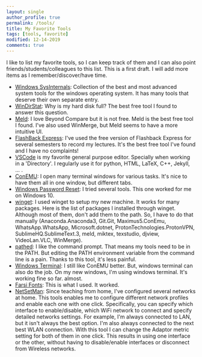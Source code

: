 ```yaml
---
layout: single
author_profile: true
permalink: /tools/
title: My Favorite Tools
tags: [tools, favorite]
modified: 12-14-2019
comments: true
---
```

I like to list my favorite tools, so I can keep track of them and I can also point friends/students/colleagues to this list. This is a first draft. I will add more items as I remember/discover/have time.
* [Windows SysInternals](https://docs.microsoft.com/en-us/sysinternals/): Collection of the best and most advanced system tools for the windows operating system. It has many tools that deserve their own separate entry. 
* [WinDirStat](https://windirstat.net/): Why is my hard disk full? The best free tool I found to answer this question.
* [Meld](https://meldmerge.org): I love Beyond Compare but it is not free. Meld is the best free tool I found. I've also used WinMerge, but Meld seems to have a more intuitive UI.
* [FlashBack Express](https://www.flashbackrecorder.com/express/): I've used the free version of Flashback Express for several semesters to record my lectures. It's the best free tool I've found and I have no complaints!
* [VSCode](https://code.visualstudio.com) is my favorite general purpose editor. Specially when working in a 'Directory'. I regularly use it for python, HTML, LaTeX, C++, Jekyll, ... .
* [ConEMU](https://conemu.github.io): I open many terminal windows for various tasks. It's nice to have them all in one window, but different tabs.
* [Windows Password Reset](https://www.lazesoft.com/forgot-windows-admin-password-recovery-freeware.html): I tried several tools. This one worked for me on Windows 10.
* [winget](https://github.com/microsoft/winget-cli): I used winget to setup my new machine. It works for many packages. Here is the list of packages I installed  through winget. Although most of them, don't add them to the path. So, I have to do that manually (Anaconda.Anaconda3, Git.Git, Maximus5.ConEmu, WhatsApp.WhatsApp, Microsoft.dotnet, ProtonTechnologies.ProtonVPN, SublimeHQ.SublimeText.3, meld, miktex, texstudio, djview, VideoLan.VLC, WinMerge).
* [pathed](http://p-nand-q.com/download/gtools/index.html): I like the command prompt. That means my tools need to be in the PATH. But editing the PATH environment variable from the command line is a pain. Thanks to this tool, it's less painful.
* [Windows Terminal](https://github.com/microsoft/terminal): I still like ConEMU better. But, windows terminal can also do the job. On my new windows, I'm using windows terminal. It's working fine so far. almost.
* [Farsi Fonts](https://soft98.ir/graphic/font/2642-%D9%81%D9%88%D9%86%D8%AA-%D9%81%D8%A7%D8%B1%D8%B3%DB%8C.html): This is what I used. It worked.
* [NetSetMan](https://www.netsetman.com/): Since teaching from home, I've configured several networks at home. This tools enables me to configure different network profiles and enable each one with one click. Specifically, you can specify which interface to enable/disable, which WiFi network to connect and specify detailed networks settings. For example, I'm always connected to LAN, but it isn't always the best option. I'm also always connected to the next best WLAN connection. With this tool I can change the Adaptor metric setting for both of them in one click. This results in using one interface or the other, without having to disable/enable interfaces or disconnect from Wireless networks. 